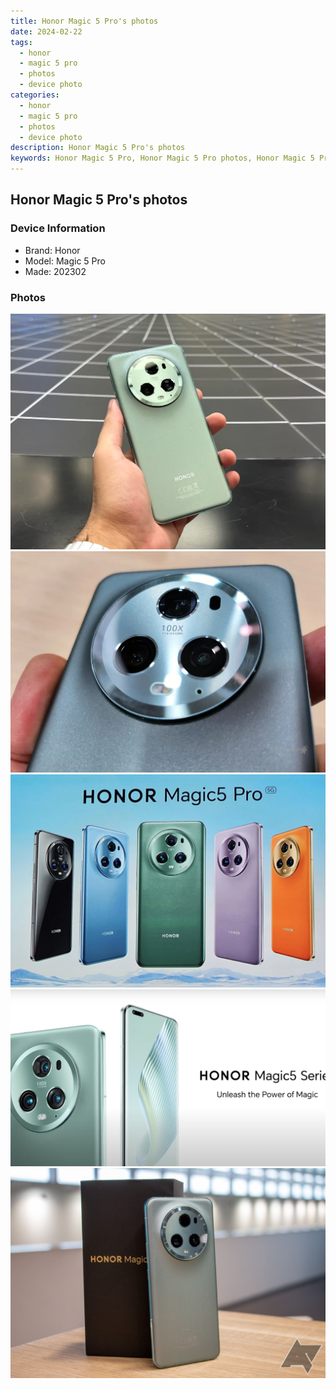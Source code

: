 ```yaml
---
title: Honor Magic 5 Pro's photos
date: 2024-02-22
tags: 
  - honor
  - magic 5 pro
  - photos
  - device photo
categories: 
  - honor
  - magic 5 pro
  - photos
  - device photo
description: Honor Magic 5 Pro's photos
keywords: Honor Magic 5 Pro, Honor Magic 5 Pro photos, Honor Magic 5 Pro device photo
---
```


## Honor Magic 5 Pro's photos

### Device Information

- Brand: Honor
- Model: Magic 5 Pro
- Made: 202302

### Photos

![/images/best-assets/devices/honor/honor-magic-5-pro/1.jpg](/images/best-assets/devices/honor/honor-magic-5-pro/1.jpg)
![/images/best-assets/devices/honor/honor-magic-5-pro/2.jpg](/images/best-assets/devices/honor/honor-magic-5-pro/2.jpg)
![/images/best-assets/devices/honor/honor-magic-5-pro/3.jpg](/images/best-assets/devices/honor/honor-magic-5-pro/3.jpg)
![/images/best-assets/devices/honor/honor-magic-5-pro/4.jpg](/images/best-assets/devices/honor/honor-magic-5-pro/4.jpg)
![/images/best-assets/devices/honor/honor-magic-5-pro/5.jpg](/images/best-assets/devices/honor/honor-magic-5-pro/5.jpg)
